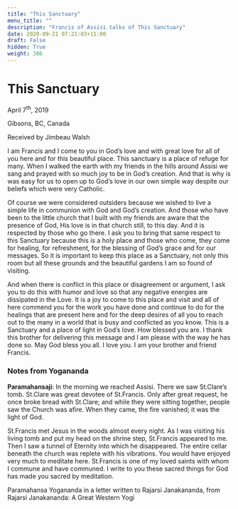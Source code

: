 ```yaml
---
title: "This Sanctuary"
menu_title: ""
description: "Francis of Assisi talks of This Sanctuary"
date: 2020-09-21 07:21:03+11:00
draft: False
hidden: True
weight: 386
---
```

# This Sanctuary 


April 7<sup>th</sup>, 2019

Gibsons, BC, Canada

Received by Jimbeau Walsh



I am Francis and I come to you in God’s love and with great love for all of you here and for this beautiful place. This sanctuary is a place of refuge for many. When I walked the earth with my friends in the hills around Assisi we sang and prayed with so much joy to be in God’s creation. And that is why is was easy for us to open up to God’s love in our own simple way despite our beliefs which were very Catholic. 

Of course we were considered outsiders because we wished to live a simple life in communion with God and God’s creation. And those who have been to the little church that I built with my friends are aware that the presence of God, His love is in that church still, to this day. And it is respected by those who go there. I ask you to bring that same respect to this Sanctuary because this is a holy place and those who come, they come for healing, for refreshment, for the blessing of God’s grace and for our messages. So it is important to keep this place as a Sanctuary, not only this room but all these grounds and the beautiful gardens I am so found of visiting. 

And when there is conflict in this place or disagreement or argument, I ask you to do this with humor and love so that any negative energies are dissipated in the Love. It is a joy to come to this place and visit and all of here commend you for the work you have done and continue to do for the healings that are present here and for the deep desires of all you to reach out to the many in a world that is busy and conflicted as you know. This is a Sanctuary and a place of light in God’s love. How blessed you are. I thank this brother for delivering this message and I am please with the way he has done so. May God bless you all. I love you. I am your brother and friend Francis.

### Notes from Yogananda 

**Paramahansaji**: In the morning we reached Assisi. There we saw St.Clare’s tomb. St.Clare was great devotee of St.Francis. Only after great request, he once broke bread with St.Clare; and while they were sitting together, people saw the Church was afire. When they came, the fire vanished; it was the light of God.

St.Francis met Jesus in the woods almost every night. As I was visiting his living tomb and put my head on the shrine step, St.Francis appeared to me. Then I saw a tunnel of Eternity into which he disappeared. The entire cellar beneath the church was replete with his vibrations. You would have enjoyed very much to meditate here. St.Francis is one of my loved saints with whom I commune and have communed. I write to you these sacred things for God has made you sacred by meditation.

Paramahansa Yogananda in a letter written to Rajarsi Janakananda, from Rajarsi Janakananda: A Great Western Yogi

